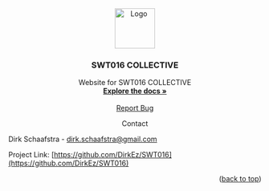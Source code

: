 <a name="readme-top"></a>
<br />
<div align="center">
  <a href="https://github.com/DirkEz/SWT016">
    <img src="https://mail.google.com/mail/u/0?ui=2&ik=5ce57a730d&attid=0.2&permmsgid=msg-f:1767527774535257759&th=188785256bcf8e9f&view=fimg&fur=ip&sz=s0-l75-ft&attbid=ANGjdJ-1t1i_rTWCxyjgkTxpxL1I0zC4amm0AYpXSs8Zo5Hhov3vRdQq7J8bDvWBszPLeSisqUaKetDGPe9O1lAqABJi7pRQjyojRXqT4_-BwrTMgpHBwW9s9zo3SoI&disp=emb&realattid=188784fd85e5bd2b7293" alt="Logo" width="80" height="80">
  </a>
<h3 align="center">SWT016 COLLECTIVE</h3>
  <p align="center">
    Website for SWT016 COLLECTIVE
    <br />
    <a href="https://github.com/DirkEz/SWT016"><strong>Explore the docs »</strong></a>
    <br />
    <br />
    <a href="https://github.com/DirkEz/SWT016/issues">Report Bug</a>
  </p>
</div>

<div align="center" font-size="12">
  Contact
</div>

Dirk Schaafstra - dirk.schaafstra@gmail.com

Project Link: [https://github.com/DirkEz/SWT016](https://github.com/DirkEz/SWT016)

<p align="right">(<a href="#readme-top">back to top</a>)</p>

